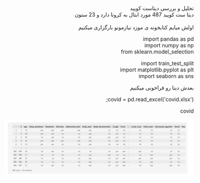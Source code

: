 <div dir="rtl"> 
تحلیل و بررسی دیتاست کویید
<br/>
دیتا ست کویید 487 مورد ابتال به کرونا دارد و 23 ستون
</div>
<br/>
<div dir="rtl">
اولش میایم کتابخونه ی موزد نیازمونو بارگزاری میکنیم

import pandas as pd
<br/>
import numpy as np
<br/>
from sklearn.model_selection

import train_test_split
<br/>
import matplotlib.pyplot as plt
<br/>
import seaborn as sns
<br/>
<div/>
<div dir="rtl">
بعدش دیتا رو فراخونی میکنیم

covid = pd.read_excel('covid.xlsx');

covid

![saed](1.png)

<div/>


